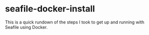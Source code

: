 # seafile-docker-install
This is a quick rundown of the steps I took to get up and running with Seafile using Docker.
